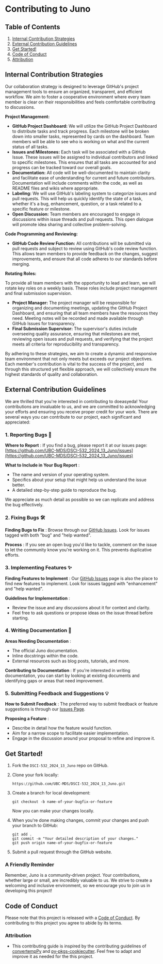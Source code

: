 # Contributing to Juno

## Table of Contents

1. [Internal Contribution Strategies](#Internal-Contribution-Strategies)
2. [External Contribution Guidelines](#External-Contribution-Guidelines)
3. [Get Started!](#Get-Started!)
4. [Code of Conduct](#Code-of-Conduct-)
5. [Attribution](#Attribution)

## Internal Contribution Strategies

Our collaboration strategy is designed to leverage GitHub's project management tools to ensure an organized, transparent, and efficient workflow. We aim to foster a cooperative environment where every team member is clear on their responsibilities and feels comfortable contributing to discussions.

**Project Management:**

* **GitHub Project Dashboard:** We will utilize the GitHub Project Dashboard to distribute tasks and track progress. Each milestone will be broken down into smaller tasks, represented by cards on the dashboard. Team members will be able to see who is working on what and the current status of all tasks.
* **Issues and Milestones:** Each task will be associated with a GitHub Issue. These issues will be assigned to individual contributors and linked to specific milestones. This ensures that all tasks are accounted for and progress can be tracked toward our overall goals.
* **Documentation:** All code will be well-documented to maintain clarity and facilitate ease of understanding for current and future contributors. Documentation will include comments within the code, as well as README files and wikis where appropriate.
* **Labeling:** We will use GitHub's labeling system to categorize issues and pull requests. This will help us quickly identify the state of a task, whether it's a bug, enhancement, question, or a task related to a specific feature or milestone.
* **Open Discussion:** Team members are encouraged to engage in discussions within issue threads and pull requests. This open dialogue will promote idea sharing and collective problem-solving.

**Code Programming and Reviewing:**

* **GitHub Code Review Function:** All contributions will be submitted via pull requests and subject to review using GitHub's code review function. This allows team members to provide feedback on the changes, suggest improvements, and ensure that all code adheres to our standards before merging.

**Rotating Roles:**

To provide all team members with the opportunity to lead and learn, we will rotate key roles on a weekly basis. These roles include project management and final submission supervision.

* **Project Manager:** The project manager will be responsible for organizing and documenting meetings, updating the GitHub Project Dashboard, and ensuring that all team members have the resources they need. Meeting notes will be recorded and made available through GitHub Issues for transparency.
* **Final Submission Supervisor:** The supervisor's duties include overseeing quality assurance, ensuring that milestones are met, reviewing open issues and pull requests, and verifying that the project meets all criteria for reproducibility and transparency.

By adhering to these strategies, we aim to create a dynamic and responsive team environment that not only meets but exceeds our project objectives. Each member's contribution is vital to the success of the project, and through this structured yet flexible approach, we will collectively ensure the highest standards of quality and collaboration.

## External Contribution Guidelines

We are thrilled that you're interested in contributing to doeasyeda! Your contributions are invaluable to us, and we are committed to acknowledging your efforts and ensuring you receive proper credit for your work. There are several ways you can contribute to our project, each significant and appreciated:

### 1. Reporting Bugs 🐛

 **Where to Report** : If you find a bug, please report it at our issues page: [https://github.com/UBC-MDS/DSCI-532_2024_13_Juno/issues](https://github.com/UBC-MDS/DSCI-532_2024_13_Juno/issues)

 **What to Include in Your Bug Report** :

* The name and version of your operating system.
* Specifics about your setup that might help us understand the issue better.
* A detailed step-by-step guide to reproduce the bug.

We appreciate as much detail as possible so we can replicate and address the bug effectively.

### 2. Fixing Bugs 🛠️

 **Finding Bugs to Fix** : Browse through our [GitHub Issues](https://github.com/UBC-MDS/DSCI-532_2024_13_Juno/issues). Look for issues tagged with both "bug" and "help wanted".

 **Process** : If you see an open bug you'd like to tackle, comment on the issue to let the community know you're working on it. This prevents duplicative efforts.

### 3. Implementing Features ✨

 **Finding Features to Implement** : Our [GitHub Issues](https://github.com/UBC-MDS/DSCI-532_2024_13_Juno/issues) page is also the place to find new features to implement. Look for issues tagged with "enhancement" and "help wanted".

 **Guidelines for Implementation** :

* Review the issue and any discussions about it for context and clarity.
* Feel free to ask questions or propose ideas on the issue thread before starting.

### 4. Writing Documentation 📝

 **Areas Needing Documentation** :

* The official Juno documentation.
* Inline docstrings within the code.
* External resources such as blog posts, tutorials, and more.

 **Contributing to Documentation** : If you're interested in writing documentation, you can start by looking at existing documents and identifying gaps or areas that need improvement.

### 5. Submitting Feedback and Suggestions 💡

 **How to Submit Feedback** : The preferred way to submit feedback or feature suggestions is through our [Issues Page](https://github.com/UBC-MDS/DSCI-532_2024_13_Juno/issues).

 **Proposing a Feature** :

* Describe in detail how the feature would function.
* Aim for a narrow scope to facilitate easier implementation.
* Engage in the discussion around your proposal to refine and improve it.

## Get Started!

1. Fork the `DSCI-532_2024_13_Juno` repo on GitHub.
2. Clone your fork locally:

   ```
   https://github.com/UBC-MDS/DSCI-532_2024_13_Juno.git
   ```
3. Create a branch for local development:

   ```
   git checkout -b name-of-your-bugfix-or-feature
   ```

   Now you can make your changes locally.
4. When you're done making changes, commit your changes and push your branch to GitHub:

   ```
   git add .
   git commit -m "Your detailed description of your changes."
   git push origin name-of-your-bugfix-or-feature
   ```
5. Submit a pull request through the GitHub website.

### A Friendly Reminder

Remember, Juno is a community-driven project. Your contributions, whether large or small, are incredibly valuable to us. We strive to create a welcoming and inclusive environment, so we encourage you to join us in developing this project!

## Code of Conduct

Please note that this project is released with a [Code of Conduct](https://github.com/UBC-MDS/DSCI-532_2024_13_Juno/blob/main/CODE_OF_CONDUCT.md). By contributing to this project you agree to abide by its terms.

### Attribution

- This contributing guide is inspired by the contributing guidelines of [convertempPy](https://github.com/ttimbers/convertempPy/blob/master/CONTRIBUTING.md) and [py-pkgs-cookiecutter](https://github.com/py-pkgs/py-pkgs-cookiecutter/blob/main/CONTRIBUTING.md). Feel free to adapt and improve it as needed for the this project.
